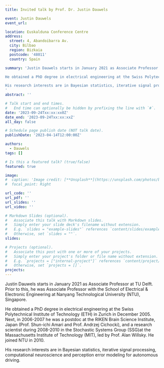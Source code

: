 ```yaml
---
title: Invited talk by Prof. Dr. Justin Dauwels

event: Justin Dauwels
event_url: 

location: Euskalduna Conference Centre
address:
  street: 4, Abandoibarra Av.
  city: Bilbao
  region: Bizkaia
  postcode: '48011'
  country: Spain

summary: 'Justin Dauwels starts in January 2021 as Associate Professor at TU Delft. Prior to this, he was Associate Professor with the School of Electrical & Electronic Engineering at Nanyang Technological University (NTU), Singapore.

He obtained a PhD degree in electrical engineering at the Swiss Polytechnical Institute of Technology (ETH) in Zurich in December 2005. Next, in 2006-2007 he was a postdoc at the RIKEN Brain Science Institute, Japan (Prof. Shun-ichi Amari and Prof. Andrzej Cichocki), and a research scientist during 2008-2010 in the Stochastic Systems Group (SSG)at the Massachusetts Institute of Technology (MIT), led by Prof. Alan Willsky. He joined NTU in 2010.

His research interests are in Bayesian statistics, iterative signal processing, computational neuroscience and perception error modeling for autonomous driving.
'
abstract: ''

# Talk start and end times.
#   End time can optionally be hidden by prefixing the line with `#`.
date: '2023-09-24Txx:xx:xx0Z'
date_end: '2023-09-24Txx:xx:xxZ'
all_day: false

# Schedule page publish date (NOT talk date).
publishDate: '2023-04-14T12:00:00Z'

authors: 
  - Dauwels
tags: []

# Is this a featured talk? (true/false)
featured: true

image:
#  caption: 'Image credit: [**Unsplash**](https://unsplash.com/photos/bzdhc5b3Bxs)'
#  focal_point: Right

url_code: ''
url_pdf: ''
url_slides: ''
url_video: ''

# Markdown Slides (optional).
#   Associate this talk with Markdown slides.
#   Simply enter your slide deck's filename without extension.
#   E.g. `slides = "example-slides"` references `content/slides/example-slides.md`.
#   Otherwise, set `slides = ""`.
slides:

# Projects (optional).
#   Associate this post with one or more of your projects.
#   Simply enter your project's folder or file name without extension.
#   E.g. `projects = ["internal-project"]` references `content/project/deep-learning/index.md`.
#   Otherwise, set `projects = []`.
projects:
---
```

Justin Dauwels starts in January 2021 as Associate Professor at TU Delft. Prior to this, he was Associate Professor with the School of Electrical & Electronic Engineering at Nanyang Technological University (NTU), Singapore.

He obtained a PhD degree in electrical engineering at the Swiss Polytechnical Institute of Technology (ETH) in Zurich in December 2005. Next, in 2006-2007 he was a postdoc at the RIKEN Brain Science Institute, Japan (Prof. Shun-ichi Amari and Prof. Andrzej Cichocki), and a research scientist during 2008-2010 in the Stochastic Systems Group (SSG)at the Massachusetts Institute of Technology (MIT), led by Prof. Alan Willsky. He joined NTU in 2010.

His research interests are in Bayesian statistics, iterative signal processing, computational neuroscience and perception error modeling for autonomous driving.
